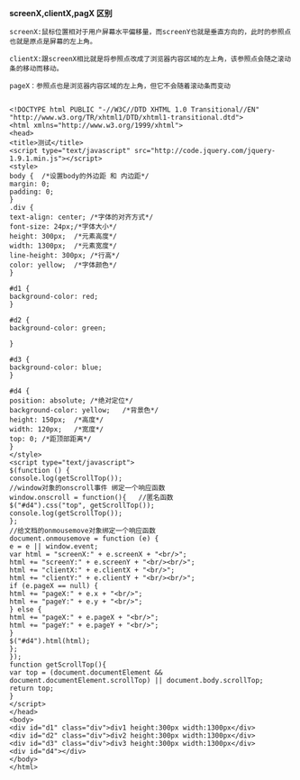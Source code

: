 **screenX,clientX,pagX 区别**

    screenX:鼠标位置相对于用户屏幕水平偏移量，而screenY也就是垂直方向的，此时的参照点也就是原点是屏幕的左上角。
    
    clientX:跟screenX相比就是将参照点改成了浏览器内容区域的左上角，该参照点会随之滚动条的移动而移动。
    
    pageX：参照点也是浏览器内容区域的左上角，但它不会随着滚动条而变动


    <!DOCTYPE html PUBLIC "-//W3C//DTD XHTML 1.0 Transitional//EN" "http://www.w3.org/TR/xhtml1/DTD/xhtml1-transitional.dtd">
    <html xmlns="http://www.w3.org/1999/xhtml">
    <head>
    <title>测试</title>
    <script type="text/javascript" src="http://code.jquery.com/jquery-1.9.1.min.js"></script>
    <style>
    body {  /*设置body的外边距 和 内边距*/
    margin: 0;
    padding: 0;
    }
    .div {
    text-align: center; /*字体的对齐方式*/
    font-size: 24px;/*字体大小*/
    height: 300px;  /*元素高度*/
    width: 1300px;  /*元素宽度*/
    line-height: 300px; /*行高*/
    color: yellow;  /*字体颜色*/
    }
    
    #d1 {
    background-color: red;
    }
    
    #d2 {
    background-color: green;
    
    }
    
    #d3 {
    background-color: blue;
    }
    
    #d4 {
    position: absolute; /*绝对定位*/
    background-color: yellow;   /*背景色*/
    height: 150px;  /*高度*/
    width: 120px;   /*宽度*/
    top: 0; /*距顶部距离*/
    }
    </style>
    <script type="text/javascript">
    $(function () {
    console.log(getScrollTop());
    //window对象的onscroll事件 绑定一个响应函数
    window.onscroll = function(){   //匿名函数
    $("#d4").css("top", getScrollTop());
    console.log(getScrollTop());
    };
    //给文档的onmousemove对象绑定一个响应函数
    document.onmousemove = function (e) {
    e = e || window.event;
    var html = "screenX:" + e.screenX + "<br/>";
    html += "screenY:" + e.screenY + "<br/><br/>";
    html += "clientX:" + e.clientX + "<br/>";
    html += "clientY:" + e.clientY + "<br/><br/>";
    if (e.pageX == null) {
    html += "pageX:" + e.x + "<br/>";
    html += "pageY:" + e.y + "<br/>";
    } else {
    html += "pageX:" + e.pageX + "<br/>";
    html += "pageY:" + e.pageY + "<br/>";
    }
    $("#d4").html(html);
    };
    });
    function getScrollTop(){
    var top = (document.documentElement && document.documentElement.scrollTop) || document.body.scrollTop;
    return top;
    }
    </script>
    </head>
    <body>
    <div id="d1" class="div">div1 height:300px width:1300px</div>
    <div id="d2" class="div">div2 height:300px width:1300px</div>
    <div id="d3" class="div">div3 height:300px width:1300px</div>
    <div id="d4"></div>
    </body>
    </html>